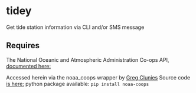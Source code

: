 # tidey
Get tide station information via CLI and/or SMS message

## Requires
The National Oceanic and Atmospheric Administration Co-ops API, [documented here:](https://api.tidesandcurrents.noaa.gov/api/prod/#timerange)

Accessed herein via the noaa_coops wrapper by [Greg Clunies](https://github.com/GClunies)
    Source code [is here:](https://github.com/GClunies/noaa_coops) 
    python package available: `pip install noaa-coops`

